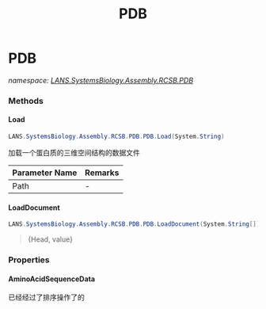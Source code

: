 ﻿---
title: PDB
---

# PDB
_namespace: [LANS.SystemsBiology.Assembly.RCSB.PDB](N-LANS.SystemsBiology.Assembly.RCSB.PDB.html)_



### Methods

#### Load
```csharp
LANS.SystemsBiology.Assembly.RCSB.PDB.PDB.Load(System.String)
```
加载一个蛋白质的三维空间结构的数据文件

|Parameter Name|Remarks|
|--------------|-------|
|Path|-|


#### LoadDocument
```csharp
LANS.SystemsBiology.Assembly.RCSB.PDB.PDB.LoadDocument(System.String[])
```

> {Head, value}



### Properties

#### AminoAcidSequenceData
已经经过了排序操作了的

